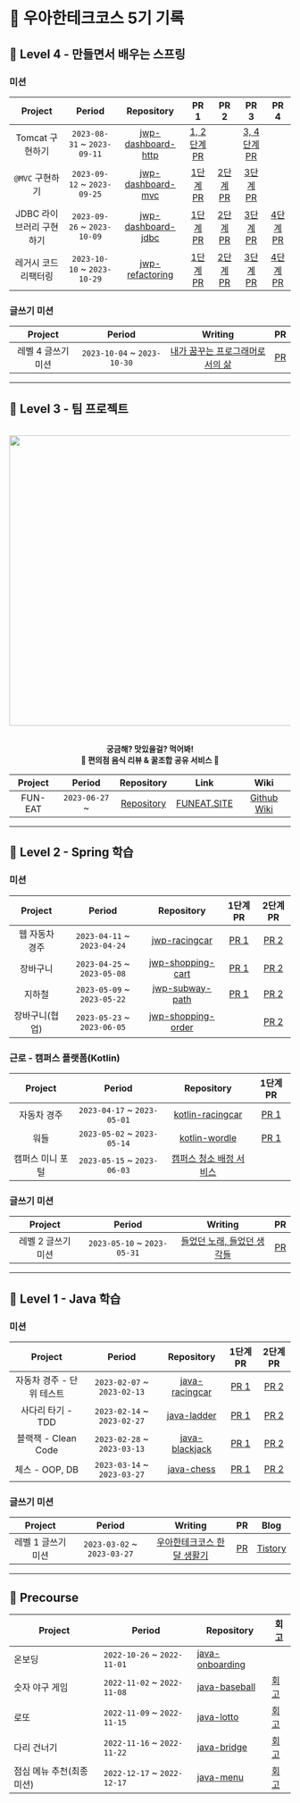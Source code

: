 # 🥭 우아한테크코스 5기 기록

## 🚀 Level 4 - 만들면서 배우는 스프링

### 미션

| Project | Period | Repository | PR 1 | PR 2 | PR 3 | PR 4 |
|:-----:|:-----:|:---:|:---:|:---:|:---:|:---:|
|Tomcat 구현하기|`2023-08-31` ~ `2023-09-11`|[jwp-dashboard-http](https://github.com/woowacourse/jwp-dashboard-http/tree/go-jaecheol)|[1, 2단계 PR](https://github.com/woowacourse/jwp-dashboard-http/pull/368)||[3, 4단계 PR](https://github.com/woowacourse/jwp-dashboard-http/pull/460)|
|`@MVC` 구현하기|`2023-09-12` ~ `2023-09-25`|[jwp-dashboard-mvc](https://github.com/woowacourse/jwp-dashboard-mvc/tree/go-jaecheol)|[1단계 PR](https://github.com/woowacourse/jwp-dashboard-mvc/pull/425)|[2단계 PR](https://github.com/woowacourse/jwp-dashboard-mvc/pull/531)|[3단계 PR](https://github.com/woowacourse/jwp-dashboard-mvc/pull/605)|
|JDBC 라이브러리 구현하기|`2023-09-26` ~ `2023-10-09`|[jwp-dashboard-jdbc](https://github.com/woowacourse/jwp-dashboard-jdbc/tree/go-jaecheol)|[1단계 PR](https://github.com/woowacourse/jwp-dashboard-jdbc/pull/331)|[2단계 PR](https://github.com/woowacourse/jwp-dashboard-jdbc/pull/413)|[3단계 PR](https://github.com/woowacourse/jwp-dashboard-jdbc/pull/509)|[4단계 PR](https://github.com/woowacourse/jwp-dashboard-jdbc/pull/572)|
|레거시 코드 리팩터링|`2023-10-10` ~ `2023-10-29`|[jwp-refactoring](https://github.com/woowacourse/jwp-refactoring/tree/go-jaecheol)|[1단계 PR](https://github.com/woowacourse/jwp-refactoring/pull/505)|[2단계 PR](https://github.com/woowacourse/jwp-refactoring/pull/606)|[3단계 PR](https://github.com/woowacourse/jwp-refactoring/pull/680)|[4단계 PR](https://github.com/woowacourse/jwp-refactoring/pull/811)|

### 글쓰기 미션

| Project | Period | Writing | PR |
|:-----:|:-----:|:---:|:---:|
|레벨 4 글쓰기 미션|`2023-10-04` ~ `2023-10-30`|[내가 꿈꾸는 프로그래머로서의 삶](https://github.com/woowacourse/woowa-writing-5/blob/go-jaecheol/level4.md)|[PR](https://github.com/woowacourse/woowa-writing-5/pull/533)|

---

## 🍙 Level 3 - 팀 프로젝트

<div align="center">

<br>

<img src="https://github.com/woowacourse-teams/2023-fun-eat/assets/80464961/85396306-1d3e-4d8e-8763-0e28e2a8be04" width="520px" />

<br>
<br>

<b>궁금해? 맛있을걸? 먹어봐! <br>
🍙 편의점 음식 리뷰 & 꿀조합 공유 서비스 🍙</b>

</div>

| Project | Period | Repository | Link | Wiki |
|:-----:|:-----:|:---:|:---:|:---:|
|FUN-EAT|`2023-06-27` ~ |[Repository](https://github.com/woowacourse-teams/2023-fun-eat)|[FUNEAT.SITE](https://funeat.site)|[Github Wiki](https://github.com/woowacourse-teams/2023-fun-eat/wiki)|

---

## 🌳 Level 2 - Spring 학습

### 미션

| Project | Period | Repository | 1단계 PR | 2단계 PR |
|:-----:|:-----:|:---:|:---:|:---:|
|웹 자동차 경주|`2023-04-11` ~ `2023-04-24`|[jwp-racingcar](https://github.com/woowacourse/jwp-racingcar/tree/go-jaecheol)|[PR 1](https://github.com/woowacourse/jwp-racingcar/pull/51)|[PR 2](https://github.com/woowacourse/jwp-racingcar/pull/201)|
|장바구니|`2023-04-25` ~ `2023-05-08`|[jwp-shopping-cart](https://github.com/woowacourse/jwp-shopping-cart/tree/go-jaecheol)|[PR 1](https://github.com/woowacourse/jwp-shopping-cart/pull/185)|[PR 2](https://github.com/woowacourse/jwp-shopping-cart/pull/341)|
|지하철|`2023-05-09` ~ `2023-05-22`|[jwp-subway-path](https://github.com/woowacourse/jwp-subway-path/tree/go-jaecheol)|[PR 1](https://github.com/woowacourse/jwp-subway-path/pull/82)|[PR 2](https://github.com/woowacourse/jwp-subway-path/pull/190)|
|장바구니(협업)|`2023-05-23` ~ `2023-06-05`|[jwp-shopping-order](https://github.com/woowacourse/jwp-shopping-order/tree/go-jaecheol)||[PR 2](https://github.com/woowacourse/jwp-shopping-order/pull/90)|

### 근로 - 캠퍼스 플랫폼(Kotlin)

| Project | Period | Repository | 1단계 PR |
|:-----:|:-----:|:---:|:---:|
|자동차 경주|`2023-04-17` ~ `2023-05-01`|[kotlin-racingcar](https://github.com/woowacourse/kotlin-racingcar)|[PR 1](https://github.com/woowacourse/kotlin-racingcar/pull/84)|
|워들|`2023-05-02` ~ `2023-05-14`|[kotlin-wordle](https://github.com/woowahan-pjs/kotlin-wordle)|[PR 1](https://github.com/woowahan-pjs/kotlin-wordle/pull/17)|
|캠퍼스 미니 포털|`2023-05-15` ~ `2023-06-03`|[캠퍼스 청소 배정 서비스](https://github.com/goat-cat-yumi/back-end)||

### 글쓰기 미션

| Project | Period | Writing | PR |
|:-----:|:-----:|:---:|:---:|
|레벨 2 글쓰기 미션|`2023-05-10` ~ `2023-05-31`|[들었던 노래, 들었던 생각들](https://github.com/woowacourse/woowa-writing-5/blob/go-jaecheol/level2.md)|[PR](https://github.com/woowacourse/woowa-writing-5/pull/279)|

---

## 🌱 Level 1 - Java 학습

### 미션

| Project | Period | Repository | 1단계 PR | 2단계 PR |
|:-----:|:-----:|:---:|:---:|:---:|
|자동차 경주 - 단위 테스트|`2023-02-07` ~ `2023-02-13`|[java-racingcar](https://github.com/woowacourse/java-racingcar/tree/go-jaecheol)|[PR 1](https://github.com/woowacourse/java-racingcar/pull/520)|[PR 2](https://github.com/woowacourse/java-racingcar/pull/634) |
|사다리 타기 - TDD|`2023-02-14` ~ `2023-02-27`|[java-ladder](https://github.com/woowacourse/java-ladder/tree/go-jaecheol)|[PR 1](https://github.com/woowacourse/java-ladder/pull/129)|[PR 2](https://github.com/woowacourse/java-ladder/pull/246) |
|블랙잭 - Clean Code|`2023-02-28` ~ `2023-03-13`|[java-blackjack](https://github.com/woowacourse/java-blackjack/tree/go-jaecheol)|[PR 1](https://github.com/woowacourse/java-blackjack/pull/433)|[PR 2](https://github.com/woowacourse/java-blackjack/pull/580)|
|체스 - OOP, DB|`2023-03-14` ~ `2023-03-27`|[java-chess](https://github.com/woowacourse/java-chess/tree/go-jaecheol)|[PR 1](https://github.com/woowacourse/java-chess/pull/437)|[PR 2](https://github.com/woowacourse/java-chess/pull/628)|

### 글쓰기 미션

| Project | Period | Writing | PR | Blog |
|:-----:|:-----:|:---:|:---:|:---:|
|레벨 1 글쓰기 미션|`2023-03-02` ~ `2023-03-27`|[우아한테크코스 한 달 생활기](https://github.com/woowacourse/woowa-writing-5/blob/go-jaecheol/level1.md)|[PR](https://github.com/woowacourse/woowa-writing-5/pull/141)| [Tistory](https://jfelog.tistory.com/24)

---

## 🎯 Precourse
| Project | Period | Repository | 회고 |
| --- | --- | --- | --- |
|온보딩|`2022-10-26` ~ `2022-11-01`|[java-onboarding](https://github.com/Go-Jaecheol/java-onboarding/tree/Go-Jaecheol)|
|숫자 야구 게임|`2022-11-02` ~ `2022-11-08`|[java-baseball](https://github.com/Go-Jaecheol/java-baseball/tree/Go-Jaecheol)|[회고](https://jfelog.tistory.com/16)|
|로또|`2022-11-09` ~ `2022-11-15`|[java-lotto](https://github.com/Go-Jaecheol/java-lotto/tree/Go-Jaecheol)|[회고](https://jfelog.tistory.com/17)|
|다리 건너기|`2022-11-16` ~ `2022-11-22`|[java-bridge](https://github.com/Go-Jaecheol/java-bridge/tree/Go-Jaecheol)|[회고](https://jfelog.tistory.com/18)|
|점심 메뉴 추천(최종 미션)|`2022-12-17` ~ `2022-12-17`|[java-menu](https://github.com/Go-Jaecheol/java-menu/tree/Go-Jaecheol)|[회고](https://jfelog.tistory.com/19)|
